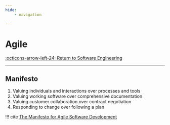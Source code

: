 ```yaml
---
hide:
    - navigation

---
```


# Agile

[:octicons-arrow-left-24: Return to Software Engineering](/Bodies-of-Knowledge/Software-Engineering/)

---

## Manifesto

1. Valuing individuals and interactions over processes and tools
2. Valuing working software over comprehensive documentation
3. Valuing customer collaboration over contract negotiation
4. Responding to change over following a plan

!!! cite
    [The Manifesto for Agile Software Development](http://www.agilemanifesto.org/)

